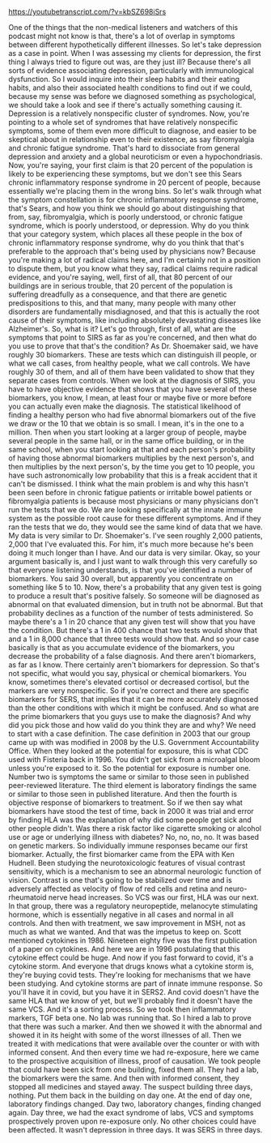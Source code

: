 https://youtubetranscript.com/?v=kbSZ698iSrs

 One of the things that the non-medical listeners and watchers of this podcast might not know is that, there's a lot of overlap in symptoms between different hypothetically different illnesses. So let's take depression as a case in point. When I was assessing my clients for depression, the first thing I always tried to figure out was, are they just ill? Because there's all sorts of evidence associating depression, particularly with immunological dysfunction. So I would inquire into their sleep habits and their eating habits, and also their associated health conditions to find out if we could, because my sense was before we diagnosed something as psychological, we should take a look and see if there's actually something causing it. Depression is a relatively nonspecific cluster of syndromes. Now, you're pointing to a whole set of syndromes that have relatively nonspecific symptoms, some of them even more difficult to diagnose, and easier to be skeptical about in relationship even to their existence, as say fibromyalgia and chronic fatigue syndrome. That's hard to dissociate from general depression and anxiety and a global neuroticism or even a hypochondriasis. Now, you're saying, your first claim is that 20 percent of the population is likely to be experiencing these symptoms, but we don't see this Sears chronic inflammatory response syndrome in 20 percent of people, because essentially we're placing them in the wrong bins. So let's walk through what the symptom constellation is for chronic inflammatory response syndrome, that's Sears, and how you think we should go about distinguishing that from, say, fibromyalgia, which is poorly understood, or chronic fatigue syndrome, which is poorly understood, or depression. Why do you think that your category system, which places all these people in the box of chronic inflammatory response syndrome, why do you think that that's preferable to the approach that's being used by physicians now? Because you're making a lot of radical claims here, and I'm certainly not in a position to dispute them, but you know what they say, radical claims require radical evidence, and you're saying, well, first of all, that 80 percent of our buildings are in serious trouble, that 20 percent of the population is suffering dreadfully as a consequence, and that there are genetic predispositions to this, and that many, many people with many other disorders are fundamentally misdiagnosed, and that this is actually the root cause of their symptoms, like including absolutely devastating diseases like Alzheimer's. So, what is it? Let's go through, first of all, what are the symptoms that point to SIRS as far as you're concerned, and then what do you use to prove that that's the condition? As Dr. Shoemaker said, we have roughly 30 biomarkers. These are tests which can distinguish ill people, or what we call cases, from healthy people, what we call controls. We have roughly 30 of them, and all of them have been validated to show that they separate cases from controls. When we look at the diagnosis of SIRS, you have to have objective evidence that shows that you have several of these biomarkers, you know, I mean, at least four or maybe five or more before you can actually even make the diagnosis. The statistical likelihood of finding a healthy person who had five abnormal biomarkers out of the five we draw or the 10 that we obtain is so small. I mean, it's in the one to a million. Then when you start looking at a larger group of people, maybe several people in the same hall, or in the same office building, or in the same school, when you start looking at that and each person's probability of having those abnormal biomarkers multiplies by the next person's, and then multiplies by the next person's, by the time you get to 10 people, you have such astronomically low probability that this is a freak accident that it can't be dismissed. I think what the main problem is and why this hasn't been seen before in chronic fatigue patients or irritable bowel patients or fibromyalgia patients is because most physicians or many physicians don't run the tests that we do. We are looking specifically at the innate immune system as the possible root cause for these different symptoms. And if they ran the tests that we do, they would see the same kind of data that we have. My data is very similar to Dr. Shoemaker's. I've seen roughly 2,000 patients, 2,000 that I've evaluated this. For him, it's much more because he's been doing it much longer than I have. And our data is very similar. Okay, so your argument basically is, and I just want to walk through this very carefully so that everyone listening understands, is that you've identified a number of biomarkers. You said 30 overall, but apparently you concentrate on something like 5 to 10. Now, there's a probability that any given test is going to produce a result that's positive falsely. So someone will be diagnosed as abnormal on that evaluated dimension, but in truth not be abnormal. But that probability declines as a function of the number of tests administered. So maybe there's a 1 in 20 chance that any given test will show that you have the condition. But there's a 1 in 400 chance that two tests would show that and a 1 in 8,000 chance that three tests would show that. And so your case basically is that as you accumulate evidence of the biomarkers, you decrease the probability of a false diagnosis. And there aren't biomarkers, as far as I know. There certainly aren't biomarkers for depression. So that's not specific, what would you say, physical or chemical biomarkers. You know, sometimes there's elevated cortisol or decreased cortisol, but the markers are very nonspecific. So if you're correct and there are specific biomarkers for SERS, that implies that it can be more accurately diagnosed than the other conditions with which it might be confused. And so what are the prime biomarkers that you guys use to make the diagnosis? And why did you pick those and how valid do you think they are and why? We need to start with a case definition. The case definition in 2003 that our group came up with was modified in 2008 by the U.S. Government Accountability Office. When they looked at the potential for exposure, this is what CDC used with Fisteria back in 1996. You didn't get sick from a microalgal bloom unless you're exposed to it. So the potential for exposure is number one. Number two is symptoms the same or similar to those seen in published peer-reviewed literature. The third element is laboratory findings the same or similar to those seen in published literature. And then the fourth is objective response of biomarkers to treatment. So if we then say what biomarkers have stood the test of time, back in 2000 it was trial and error by finding HLA was the explanation of why did some people get sick and other people didn't. Was there a risk factor like cigarette smoking or alcohol use or age or underlying illness with diabetes? No, no, no, no. It was based on genetic markers. So individually immune responses became our first biomarker. Actually, the first biomarker came from the EPA with Ken Hudnell. Been studying the neurotoxicologic features of visual contrast sensitivity, which is a mechanism to see an abnormal neurologic function of vision. Contrast is one that's going to be stabilized over time and is adversely affected as velocity of flow of red cells and retina and neuro-rheumatoid nerve head increases. So VCS was our first, HLA was our next. In that group, there was a regulatory neuropeptide, melanocyte stimulating hormone, which is essentially negative in all cases and normal in all controls. And then with treatment, we saw improvement in MSH, not as much as what we wanted. And that was the impetus to keep on. Scott mentioned cytokines in 1986. Nineteen eighty five was the first publication of a paper on cytokines. And here we are in 1996 postulating that this cytokine effect could be huge. And now if you fast forward to covid, it's a cytokine storm. And everyone that drugs knows what a cytokine storm is, they're buying covid tests. They're looking for mechanisms that we have been studying. And cytokine storms are part of innate immune response. So you'll have it in covid, but you have it in SERS2. And covid doesn't have the same HLA that we know of yet, but we'll probably find it doesn't have the same VCS. And it's a sorting process. So we took then inflammatory markers, TGF beta one. No lab was running that. So I hired a lab to prove that there was such a marker. And then we showed it with the abnormal and showed it in its height with some of the worst illnesses of all. Then we treated it with medications that were available over the counter or with with informed consent. And then every time we had re-exposure, here we came to the prospective acquisition of illness, proof of causation. We took people that could have been sick from one building, fixed them all. They had a lab, the biomarkers were the same. And then with informed consent, they stopped all medicines and stayed away. The suspect building three days, nothing. Put them back in the building on day one. At the end of day one, laboratory findings changed. Day two, laboratory changes, finding changed again. Day three, we had the exact syndrome of labs, VCS and symptoms prospectively proven upon re-exposure only. No other choices could have been affected. It wasn't depression in three days. It was SERS in three days.